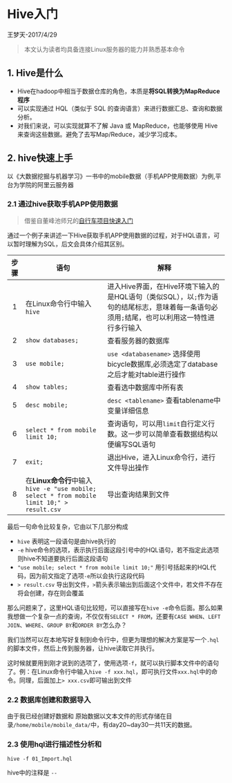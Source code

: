 # Hive入门
王梦天-2017/4/29
> 本文认为读者均具备连接Linux服务器的能力并熟悉基本命令

## 1. Hive是什么
- Hive在hadoop中相当于数据仓库的角色，本质是**将SQL转换为MapReduce程序**
- 可以实现通过 HQL（类似于 SQL 的查询语言）来进行数据汇总、查询和数据分析。
- 对我们来说，可以实现就算不了解 Java 或 MapReduce，也能够使用 Hive 来查询这些数据。避免了去写Map/Reduce，减少学习成本。

## 2. hive快速上手
以《大数据挖掘与机器学习》一书中的mobile数据（手机APP使用数据）为例,平台为学院的阿里云服务器

### 2.1 通过hive获取手机APP使用数据
> 借鉴自董峰池师兄的[自行车项目快速入门](https://github.com/FengchiCrazy/bicycle_project/blob/master/quick_start.md)

通过一个例子来讲述一下Hive获取手机APP使用数据的过程，对于HQL语言，可以暂时理解为SQL，后文会具体介绍其区别。

| 步骤 | 语句 | 解释 |
| :----: | ---- | ---- |
| 1 | 在Linux命令行中输入`hive` | 进入Hive界面，在Hive环境下输入的是HQL语句（类似SQL），以`;`作为语句的结尾标志，意味着每一条语句必须用`;`结尾，也可以利用这一特性进行多行输入 |
| 2 | `show databases;` | 查看服务器的数据库 | 
| 3 | `use mobile;` | `use <databasename>` 选择使用bicycle数据库,必须选定了database之后才能对table进行操作 |
| 4 | `show tables;` | 查看选中数据库中所有表 |
| 5 | `desc mobile;` | `desc <tablename>` 查看tablename中变量详细信息 |
| 6 | `select * from mobile limit 10;` | 查询语句，可以用`limit`自行定义行数。这一步可以简单查看数据结构以便编写SQL语句 |
| 7 | `exit;` | 退出Hive，进入Linux命令行，进行文件导出操作 |
| 8 | 在**Linux命令行**中输入`hive -e "use mobile; select * from mobile limit 10;" > result.csv` | 导出查询结果到文件 |

最后一句命令比较复杂，它由以下几部分构成
- `hive` 表明这一段语句是由hive执行的
- `-e` hive命令的选项，表示执行后面这段引号中的HQL语句，若不指定此选项则hive不知道要执行后面这段语句
- `"use mobile; select * from mobile limit 10;"` 用引号括起来的HQL代码，因为前文指定了选项`-e`所以会执行这段代码
- `> result.csv` 导出到文件，`>`箭头表示输出到后面这个文件中，若文件不存在将会创建，存在则会覆盖

那么问题来了，这里HQL语句比较短，可以直接写在`hive -e`命令后面。那么如果我想做一个复杂一点的查询，不仅仅有`SELECT * FROM`，还要有`CASE WHEN`、`LEFT JOIN`、`WHERE`、`GROUP BY`和`ORDER BY`怎么办？

我们当然可以在本地写好复制到命令行中，但更为理想的解决方案是写一个`.hql`的脚本文件，然后上传到服务器，让hive读取它并执行。

这时候就要用到刚才说到的选项了，使用选项`-f`，就可以执行脚本文件中的语句了。例：在Linux命令行中输入`hive -f xxx.hql`，即可执行文件`xxx.hql`中的命令。同理，后面加上`> xxx.csv`即可输出到文件

### 2.2 数据库创建和数据导入
由于我已经创建好数据和
原始数据以文本文件的形式存储在目录`/home/mobile/mobile_data/`中，有day20~day30一共11天的数据。

### 2.3 使用hql进行描述性分析和



`hive -f 01_Import.hql`

 hive中的注释是 `--`

